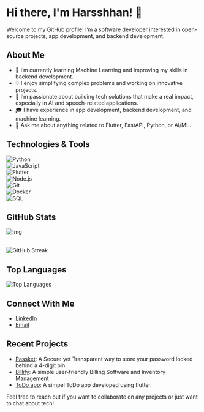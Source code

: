 # Hi there, I'm Harsshhan! 👋

Welcome to my GitHub profile! I’m a software developer interested in open-source projects, app development, and backend development.

## About Me

- 🌱 I’m currently learning Machine Learning and improving my skills in backend development.  
- 💡 I enjoy simplifying complex problems and working on innovative projects.  
- 🚀 I’m passionate about building tech solutions that make a real impact, especially in AI and speech-related applications.  
- 🎓 I have experience in app development, backend development, and machine learning.  
- 💬 Ask me about anything related to Flutter, FastAPI, Python, or AI/ML.  

## Technologies & Tools

![Python](https://img.shields.io/badge/-Python-3776AB?style=flat&logo=python&logoColor=white)  
![JavaScript](https://img.shields.io/badge/-JavaScript-F7DF1E?style=flat&logo=javascript&logoColor=black)  
![Flutter](https://img.shields.io/badge/-Flutter-02569B?style=flat&logo=flutter&logoColor=white)  
![Node.js](https://img.shields.io/badge/-Node.js-339933?style=flat&logo=node.js&logoColor=white)  
![Git](https://img.shields.io/badge/-Git-F05032?style=flat&logo=git&logoColor=white)  
![Docker](https://img.shields.io/badge/-Docker-2496ED?style=flat&logo=docker&logoColor=white)  
![SQL](https://img.shields.io/badge/-SQL-4479A1?style=flat&logo=postgresql&logoColor=white)  

## GitHub Stats

![img](https://gitmystat.vercel.app/user?theme=gold&username=harsshhan)
<br>

<br>
<img src="https://github-readme-streak-stats.herokuapp.com/?user=harsshhan&theme=dark&hide_border=true" alt="GitHub Streak" />

## Top Languages

![Top Languages](https://github-readme-stats.vercel.app/api/top-langs/?username=harsshhan&layout=compact&theme=radical)

## Connect With Me

- [LinkedIn](https://www.linkedin.com/in/harshan-am/)
- [Email](mailto:harshanmathi06@gmail.com)

## Recent Projects

- [Passket](https://github.com/harsshhan/passket): A Secure yet Transparent way to store your password locked behind a 4-digit pin
- [Billify](https://github.com/harsshhan/Billify): A simple user-friendly Billing Software and Inventory Management
- [ToDo app](https://github.com/harsshhan/ToDoApp): A simpel ToDo app developed using flutter.

Feel free to reach out if you want to collaborate on any projects or just want to chat about tech!
